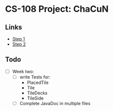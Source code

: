 # CS-108 Project: ChaCuN

## Links
- [Step 1](https://cs108.epfl.ch/p/01_setup.html)
- [Step 2](https://cs108.epfl.ch/p/02_tiles.html)

## Todo  
- [ ] Week two:
  - [ ] write Tests for:
    - PlacedTile
    - Tile
    - TileDecks
    - TileSide
  - [ ] Complete JavaDoc in multiple files
